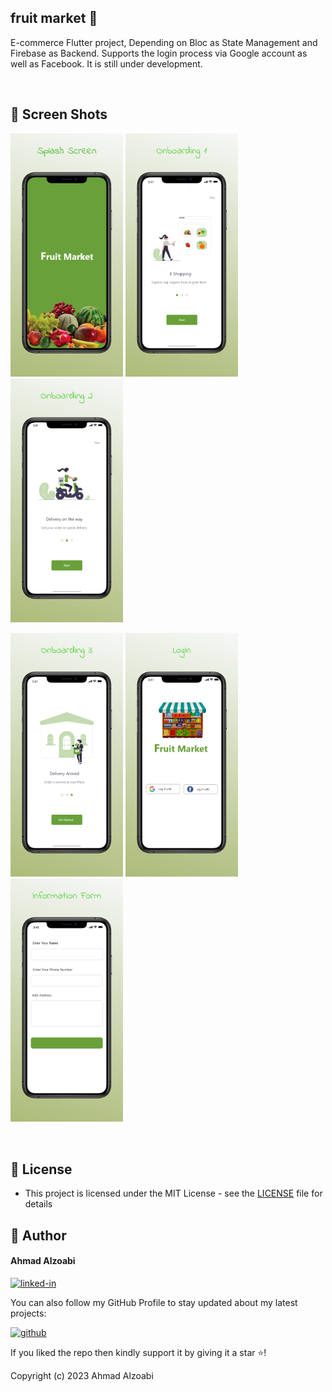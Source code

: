 ## fruit market 🛒

E-commerce Flutter project, Depending on Bloc as State Management and Firebase as Backend.
Supports the login process via Google account as well as Facebook.
It is still under development. 

<br>

## 📱 Screen Shots
<img alt="png" src="Preview/view_1.png" width= "180" /> <img alt="png" src="Preview/view_2.png" width= "180" /> <img alt="png" src="Preview/view_3.png" width= "180" />

<img alt="png" src="Preview/view_4.png" width= "180" /> <img alt="png" src="Preview/view_5.png" width= "180" /> <img alt="png" src="Preview/view_6.png" width= "180" />



<br>

## 🔑 License
- This project is licensed under the MIT License - see the [LICENSE](LICENSE.md) file for details

## 🧑 Author

#### Ahmad Alzoabi
[![linked-in](https://img.shields.io/badge/Linked_In-0077B5?style=for-the-badge&logo=LinkedIn&logoColor=white)](https://www.linkedin.com/in/ahmad-alzoabi-0623a8233/)

You can also follow my GitHub Profile to stay updated about my latest projects:

[![github](https://img.shields.io/badge/GitHub-000000?style=for-the-badge&logo=GitHub&logoColor=white)](https://github.com/a7madZ3Dev)

If you liked the repo then kindly support it by giving it a star ⭐!

Copyright (c) 2023 Ahmad Alzoabi

